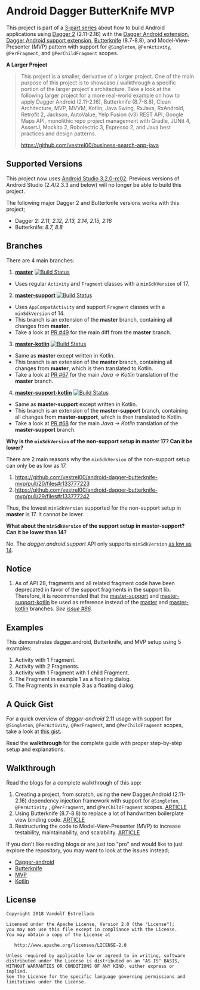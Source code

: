 # Android Dagger ButterKnife MVP

This project is part of a 
[3-part series](https://proandroiddev.com/how-to-android-dagger-2-10-2-11-butterknife-mvp-part-1-eb0f6b970fd) 
about how to build Android applications using 
[Dagger 2](https://github.com/google/dagger) (2.11-2.16) with the 
[Dagger Android extension](https://github.com/google/dagger/tree/master/java/dagger/android), 
[Dagger Android support extension](https://github.com/google/dagger/tree/master/java/dagger/android/support), 
[Butterknife](https://github.com/JakeWharton/butterknife) (8.7-8.8), and Model-View-Presenter (MVP) pattern 
with support for `@Singleton`, `@PerActivity`, `@PerFragment`, and `@PerChildFragment` scopes.

**A Larger Project**

> This project is a smaller, derivative of a larger project. One of the main purpose of this project 
is to showcase / walkthrough a specific portion of the larger project's architecture. Take a look at
the following larger project for a more real-world example on how to apply Dagger Android (2.11-2.16), 
Butterknife (8.7-8.8), Clean Architecture, MVP, MVVM, Kotlin, Java Swing, RxJava, RxAndroid, Retrofit 2, 
Jackson, AutoValue, Yelp Fusion (v3) REST API, Google Maps API, monolithic repo project management 
with Gradle, JUNit 4, AssertJ, Mockito 2, Robolectric 3, Espresso 2, and Java best practices and
design patterns.
>
> https://github.com/vestrel00/business-search-app-java

## Supported Versions

This project now uses [Android Studio 3.2.0-rc02](https://developer.android.com/studio/archive.html).
Previous versions of Android Studio (2.4/2.3.3 and below) will no longer be able to build this project.

The following major Dagger 2 and Butterknife versions works with this project;

- Dagger 2: *2.11, 2.12, 2.13, 2.14, 2.15, 2.16*
- Butterknife: *8.7, 8.8*

## Branches

There are 4 main branches:

1. [**master**](https://github.com/vestrel00/android-dagger-butterknife-mvp/tree/master) 
   [![Build Status](https://travis-ci.org/vestrel00/android-dagger-butterknife-mvp.svg?branch=master)](https://travis-ci.org/vestrel00/android-dagger-butterknife-mvp)

  - Uses regular `Activity` and `Fragment` classes with a `minSdkVersion` of 17.

2. [**master-support**](https://github.com/vestrel00/android-dagger-butterknife-mvp/tree/master-support)
   [![Build Status](https://travis-ci.org/vestrel00/android-dagger-butterknife-mvp.svg?branch=master-support)](https://travis-ci.org/vestrel00/android-dagger-butterknife-mvp)

  - Uses `AppCompatActivity` and support `Fragment` classes with a `minSdkVersion` of 14.
  - This branch is an extension of the **master** branch, containing all changes from **master**.
  - Take a look at [PR #49](https://github.com/vestrel00/android-dagger-butterknife-mvp/pull/49) for
    the main diff from the **master** branch.

3. [**master-kotlin**](https://github.com/vestrel00/android-dagger-butterknife-mvp/tree/master-kotlin) 
   [![Build Status](https://travis-ci.org/vestrel00/android-dagger-butterknife-mvp.svg?branch=master-kotlin)](https://travis-ci.org/vestrel00/android-dagger-butterknife-mvp)

  - Same as **master** except written in Kotlin.
  - This branch is an extension of the **master** branch, containing all changes from **master**,
    which is then translated to Kotlin.
  - Take a look at [PR #67](https://github.com/vestrel00/android-dagger-butterknife-mvp/pull/67) for
    the main *Java -> Kotlin* translation of the **master** branch.
  

4. [**master-support-kotlin**](https://github.com/vestrel00/android-dagger-butterknife-mvp/tree/master-support-kotlin) 
   [![Build Status](https://travis-ci.org/vestrel00/android-dagger-butterknife-mvp.svg?branch=master-support-kotlin)](https://travis-ci.org/vestrel00/android-dagger-butterknife-mvp)

  - Same as **master-support** except written in Kotlin.
  - This branch is an extension of the **master-support** branch, containing all changes from 
    **master-support**, which is then translated to Kotlin.
  - Take a look at [PR #68](https://github.com/vestrel00/android-dagger-butterknife-mvp/pull/68) for
    the main *Java -> Kotlin* translation of the **master-support** branch.

**Why is the `minSdkVersion` of the non-support setup in master 17? Can it be lower?**

There are 2 main reasons why the `minSdkVersion` of the non-support setup can only be as low as 17.

1. https://github.com/vestrel00/android-dagger-butterknife-mvp/pull/20/files#r133777223
2. https://github.com/vestrel00/android-dagger-butterknife-mvp/pull/29/files#r133777242

Thus, the lowest `minSdkVersion` supported for the non-support setup in **master** is 17. 
It cannot be lower.

**What about the `minSdkVersion` of the support setup in master-support? Can it be lower than 14?**

No. The *dagger.android.support* API only supports `minSdkVersion` 
[as low as 14](https://github.com/vestrel00/android-dagger-butterknife-mvp/pull/49/files#r133043880).

## Notice

1. As of API 28, fragments and all related fragment code have been deprecated in favor of the support
 fragments in the support lib. Therefore, it is recommended that the 
 [master-support](https://github.com/vestrel00/android-dagger-butterknife-mvp/tree/master-support) and 
 [master-support-kotlin](https://github.com/vestrel00/android-dagger-butterknife-mvp/tree/master-support-kotlin) 
 be used as reference instead of the [master](https://github.com/vestrel00/android-dagger-butterknife-mvp/tree/master) and 
 [master-kotlin](https://github.com/vestrel00/android-dagger-butterknife-mvp/tree/master-kotlin) branches. _See
 [issue #86](https://github.com/vestrel00/android-dagger-butterknife-mvp/issues/86)._

## Examples

This demonstrates dagger.android, Butterknife, and MVP setup using 5 examples:

1. Activity with 1 Fragment.
2. Activity with 2 Fragments.
3. Activity with 1 Fragment with 1 child Fragment.
4. The Fragment in example 1 as a floating dialog.
5. The Fragments in example 3 as a floating dialog.

## A Quick Gist

For a quick overview of *dagger-android* 2.11 usage with support for `@Singleton`, `@PerActivity`, 
`@PerFragment`, and `@PerChildFragment` scopes, take a look at 
[this gist](https://gist.github.com/vestrel00/64be913f954989fe52c674247e093218). 

Read the **walkthrough** for the complete guide with proper step-by-step setup and explanations.

## Walkthrough

Read the blogs for a complete walkthrough of this app:

1. Creating a project, from scratch, using the new Dagger.Android (2.11-2.16) dependency injection 
   framework with support for `@Singleton`, `@PerActivity` , `@PerFragment`, and `@PerChildFragment` scopes. 
   [ARTICLE](https://proandroiddev.com/how-to-android-dagger-2-10-2-11-butterknife-mvp-part-1-eb0f6b970fd)
2. Using Butterknife (8.7-8.8) to replace a lot of handwritten boilerplate view binding code. 
   [ARTICLE](https://proandroiddev.com/how-to-android-dagger-2-10-2-11-butterknife-mvp-part-2-6eaf60965df7)
3. Restructuring the code to Model-View-Presenter (MVP) to increase testability, maintainability, 
   and scalability.
   [ARTICLE](https://proandroiddev.com/how-to-android-dagger-2-10-2-11-butterknife-mvp-part-3-ed5acf40eb19)

If you don't like reading blogs or are just too "pro" and would like to just explore the repository,
you may want to look at the issues instead;

- [Dagger-android](https://github.com/vestrel00/android-dagger-butterknife-mvp/issues?q=label%3A%22A%3A+dagger.android%22+is%3Aclosed+sort%3Acreated-asc)
- [Butterknife](https://github.com/vestrel00/android-dagger-butterknife-mvp/issues?q=label%3A%22B%3A+butterknife%22+is%3Aclosed+sort%3Acreated-asc)
- [MVP](https://github.com/vestrel00/android-dagger-butterknife-mvp/issues?q=is%3Aclosed+sort%3Acreated-asc+label%3A%22C%3A+mvp%22)
- [Kotlin](https://github.com/vestrel00/android-dagger-butterknife-mvp/issues?q=sort%3Acreated-asc+label%3AKotlin+is%3Aclosed)

## License

    Copyright 2018 Vandolf Estrellado
    
    Licensed under the Apache License, Version 2.0 (the "License");
    you may not use this file except in compliance with the License.
    You may obtain a copy of the License at
    
       http://www.apache.org/licenses/LICENSE-2.0
    
    Unless required by applicable law or agreed to in writing, software
    distributed under the License is distributed on an "AS IS" BASIS,
    WITHOUT WARRANTIES OR CONDITIONS OF ANY KIND, either express or implied.
    See the License for the specific language governing permissions and
    limitations under the License.
